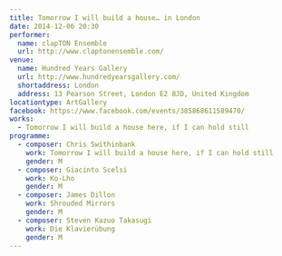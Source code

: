 ```yaml
---
title: Tomorrow I will build a house… in London
date: 2014-12-06 20:30
performer:
  name: clapTON Ensemble
  url: http://www.claptonensemble.com/
venue:
  name: Hundred Years Gallery
  url: http://www.hundredyearsgallery.com/
  shortaddress: London
  address: 13 Pearson Street, London E2 8JD, United Kingdom
locationtype: ArtGallery
facebook: https://www.facebook.com/events/385868611589470/
works:
  - Tomorrow I will build a house here, if I can hold still
programme:
  - composer: Chris Swithinbank
    work: Tomorrow I will build a house here, if I can hold still
    gender: M
  - composer: Giacinto Scelsi
    work: Ko-Lho
    gender: M
  - composer: James Dillon
    work: Shrouded Mirrors
    gender: M
  - composer: Steven Kazuo Takasugi
    work: Die Klavierübung
    gender: M
---
```

